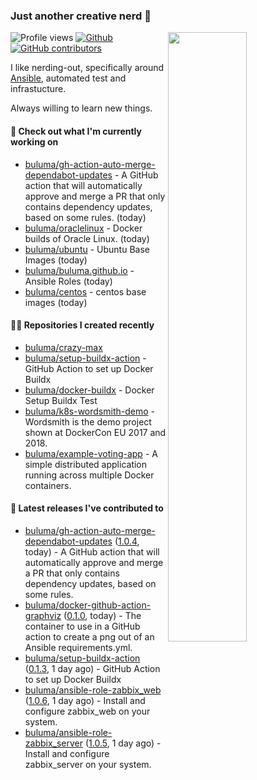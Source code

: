 ### Just another creative nerd 👋


![Profile views](https://gpvc.arturio.dev/buluma) <a href="https://gitstats.me/buluma">
  <img align="right" src="https://github-readme-stats.vercel.app/api?username=buluma&theme=gotham&show_icons=true" width="50%"/>
</a>
[![Github](https://img.shields.io/badge/-buluma-black?style=flat&labelColor=black&logo=github&logoColor=white&include_all_commits=true&count_private=true)](https://gitstats.me/buluma)
[![GitHub contributors](https://img.shields.io/github/contributors/buluma/badges.svg)](https://GitHub.com/buluma/badges/graphs/contributors/)

I like nerding-out, specifically around [Ansible](https://github.com/ansible/ansible), automated test and infrastucture.

Always willing to learn new things.

#### 👷 Check out what I'm currently working on

- [buluma/gh-action-auto-merge-dependabot-updates](https://github.com/buluma/gh-action-auto-merge-dependabot-updates) - A GitHub action that will automatically approve and merge a PR that only contains dependency updates, based on some rules. (today)
- [buluma/oraclelinux](https://github.com/buluma/oraclelinux) - Docker builds of Oracle Linux. (today)
- [buluma/ubuntu](https://github.com/buluma/ubuntu) - Ubuntu Base Images (today)
- [buluma/buluma.github.io](https://github.com/buluma/buluma.github.io) - Ansible Roles (today)
- [buluma/centos](https://github.com/buluma/centos) - centos base images (today)

#### 👨‍💻 Repositories I created recently

- [buluma/crazy-max](https://github.com/buluma/crazy-max)
- [buluma/setup-buildx-action](https://github.com/buluma/setup-buildx-action) - GitHub Action to set up Docker Buildx
- [buluma/docker-buildx](https://github.com/buluma/docker-buildx) - Docker Setup Buildx Test
- [buluma/k8s-wordsmith-demo](https://github.com/buluma/k8s-wordsmith-demo) - Wordsmith is the demo project shown at DockerCon EU 2017 and 2018.
- [buluma/example-voting-app](https://github.com/buluma/example-voting-app) - A simple distributed application running across multiple Docker containers.

#### 🚀 Latest releases I've contributed to

- [buluma/gh-action-auto-merge-dependabot-updates](https://github.com/buluma/gh-action-auto-merge-dependabot-updates) ([1.0.4](https://github.com/buluma/gh-action-auto-merge-dependabot-updates/releases/tag/1.0.4), today) - A GitHub action that will automatically approve and merge a PR that only contains dependency updates, based on some rules.
- [buluma/docker-github-action-graphviz](https://github.com/buluma/docker-github-action-graphviz) ([0.1.0](https://github.com/buluma/docker-github-action-graphviz/releases/tag/0.1.0), today) - The container to use in a GitHub action to create a png out of an Ansible requirements.yml.
- [buluma/setup-buildx-action](https://github.com/buluma/setup-buildx-action) ([0.1.3](https://github.com/buluma/setup-buildx-action/releases/tag/0.1.3), 1 day ago) - GitHub Action to set up Docker Buildx
- [buluma/ansible-role-zabbix_web](https://github.com/buluma/ansible-role-zabbix_web) ([1.0.6](https://github.com/buluma/ansible-role-zabbix_web/releases/tag/1.0.6), 1 day ago) - Install and configure zabbix_web on your system.
- [buluma/ansible-role-zabbix_server](https://github.com/buluma/ansible-role-zabbix_server) ([1.0.5](https://github.com/buluma/ansible-role-zabbix_server/releases/tag/1.0.5), 1 day ago) - Install and configure zabbix_server on your system.
